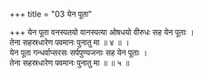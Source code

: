 +++
title = "03 येन पूता"

+++
येन पूता वनस्पतयो वानस्पत्या ओषधयो वीरुधः सह येन पूताः ।  
तेना सहस्रधारेण पवमानः पुनातु मा ॥ ४ ॥ ।  
येन पूता गन्धर्वाप्सरसः सर्पपुण्यजनाः सह येन पूताः ।  
तेना सहस्रधारेण पवमानः पुनातु मा ॥ ॥ ५ ॥